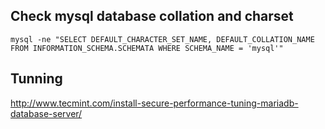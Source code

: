 ## Check mysql database collation and charset
```
mysql -ne "SELECT DEFAULT_CHARACTER_SET_NAME, DEFAULT_COLLATION_NAME FROM INFORMATION_SCHEMA.SCHEMATA WHERE SCHEMA_NAME = 'mysql'"
```

## Tunning 

http://www.tecmint.com/install-secure-performance-tuning-mariadb-database-server/
